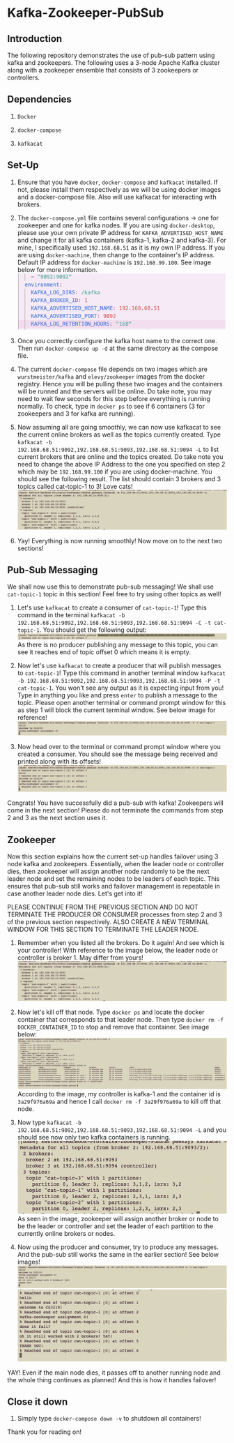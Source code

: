# Kafka-Zookeeper-PubSub

## Introduction

The following repository demonstrates the use of pub-sub pattern using kafka and zookeepers. The following uses a 3-node Apache Kafka cluster along with a zookeeper ensemble that consists of 3 zookeepers or controllers.

## Dependencies

1. `Docker`

2. `docker-compose`

3. `kafkacat`

## Set-Up

1. Ensure that you have `docker`, `docker-compose` and `kafkacat` installed. If not, please install them respectively as we will be using docker images and a docker-compose file. Also will use kafkacat for interacting with brokers.

2. The `docker-compose.yml` file contains several configurations -> one for zookeeper and one for kafka nodes. If you are using `docker-desktop`, please use your own private IP address for `KAFKA_ADVERTISED_HOST_NAME` and change it for all kafka containers (kafka-1, kafka-2 and kafka-3). For mine, I specifically used `192.168.68.51` as it is my own IP address. If you are using `docker-machine`, then change to the container's IP address. Default IP address for `docker-machine` is `192.168.99.100`. See image below for more information.
![image](./images/config.png)

3. Once you correctly configure the kafka host name to the correct one. Then run `docker-compose up -d` at the same directory as the compose file. 

4. The current `docker-compose` file depends on two images which are `wurstmeister/kafka` and `elevy/zookeeper` images from the docker registry. Hence you will be pulling these two images and the containers will be runned and the servers will be online. Do take note, you may need to wait few seconds for this step before everything is running normally. To check, type in `docker ps` to see if 6 containers (3 for zookeepers and 3 for kafka are running).

5. Now assuming all are going smoothly, we can now use kafkacat to see the current online brokers as well as the topics currently created. Type `kafkacat -b 192.168.68.51:9092,192.168.68.51:9093,192.168.68.51:9094 -L` to list current brokers that are online and the topics created. Do take note you need to change the above IP Address to the one you specified on step 2 which may be `192.168.99.100` if you are using docker-machine. You should see the following result. The list should contain 3 brokers and 3 topics called cat-topic-1 to 3! Love cats! 
![image](./images/listing.png)

6. Yay! Everything is now running smoothly! Now move on to the next two sections!

## Pub-Sub Messaging

We shall now use this to demonstrate pub-sub messaging! We shall use `cat-topic-1` topic in this section! Feel free to try using other topics as well!

1. Let's use `kafkacat` to create a consumer of `cat-topic-1`! Type this command in the terminal `kafkacat -b 192.168.68.51:9092,192.168.68.51:9093,192.168.68.51:9094 -C -t cat-topic-1`. You should get the following output:
![image](./images/consumer.png)
As there is no producer publishing any message to this topic, you can see it reaches end of topic offset 0 which means it is empty.

2. Now let's use `kafkacat` to create a producer that will publish messages to `cat-topic-1`! Type this command in another terminal window `kafkacat -b 192.168.68.51:9092,192.168.68.51:9093,192.168.68.51:9094 -P -t cat-topic-1`. You won't see any output as it is expecting input from you! Type in anything you like and press `enter` to publish a message to the topic. Please open another terminal or command prompt window for this as step 1 will block the current terminal window. See below image for reference!
![image](./images/producer.png)

3. Now head over to the terminal or command prompt window where you created a consumer. You should see the message being received and printed along with its offsets!
![image](./images/result.png)

Congrats! You have successfully did a pub-sub with kafka! Zookeepers will come in the next section! Please do not terminate the commands from step 2 and 3 as the next section uses it.

## Zookeeper

Now this section explains how the current set-up handles failover using 3 node kafka and zookeepers. Essentially, when the leader node or controller dies, then zookeeper will assign another node randomly to be the next leader node and set the remaining nodes to be leaders of each topic. This ensures that pub-sub still works and failover management is repeatable in case another leader node dies. Let's get into it!

PLEASE CONTINUE FROM THE PREVIOUS SECTION AND DO NOT TERMINATE THE PRODUCER OR CONSUMER processes from step 2 and 3 of the previous section respectively. ALSO CREATE A NEW TERMINAL WINDOW FOR THIS SECTION TO TERMINATE THE LEADER NODE.

1. Remember when you listed all the brokers. Do it again! And see which is your controller! With reference to the image below, the leader node or controller is broker 1. May differ from yours!
![image](./images/listing.png)

2. Now let's kill off that node. Type `docker ps` and locate the docker container that corresponds to that leader node. Then type `docker rm -f DOCKER_CONTAINER_ID` to stop and remove that container. See image below:
![image](./images/kill.png)
According to the image, my controller is kafka-1 and the container id is `3a29f976a69a` and hence I call `docker rm -f 3a29f976a69a` to kill off that node.

3. Now type `kafkacat -b 192.168.68.51:9092,192.168.68.51:9093,192.168.68.51:9094 -L` and you should see now only two kafka containers is running.
![image](./images/two.png)
As seen in the image, zookeeper will assign another broker or node to be the leader or controller and set the leader of each partition to the currently online brokers or nodes.

4. Now using the producer and consumer, try to produce any messages. And the pub-sub still works the same in the earlier section! See below images!
![image](./images/after_producer.png)
![image](./images/after_consumer.png)

YAY! Even if the main node dies, it passes off to another running node and the whole thing continues as planned! And this is how it handles failover!

## Close it down

1. Simply type `docker-compose down -v` to shutdown all containers!

Thank you for reading on!
